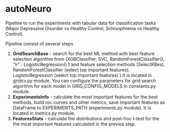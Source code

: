 # autoNeuro
Pipeline to run the experiments with tabular data for classification tasks (Major Depressive Disorder vs Healthy Control, Schisophrenia vs Healthy Control).

Pipeline consist of several steps

1. **GridSearchBase** - search for the best ML method  with best feature selection algorithm from (XGBClassifier, SVC, RandomForestClassifier(),
   "lr" : LogisticRegression() ) and feature selection methods (SelectKBest, RandomForestClassifier (select top important features), LogisticRegression (select top important features) ).It is located in gridcv.py module. You can configure the parameters for grid search algorithm for each model in GRID_CONFIG_MODELS in constants.py module. 
2. **ExperimentsInfo** - calculate the most important features for the best methods,  build roc curves and other metrics, save important features as DataFrame  to  EXPERIMENTS_PATH (experiments.py module). It is located in metrics.py module.
3. **FeaturesStats**  - calculate the distributions and post-hoc t-test for the the most important features calculated in the previos step.
   
